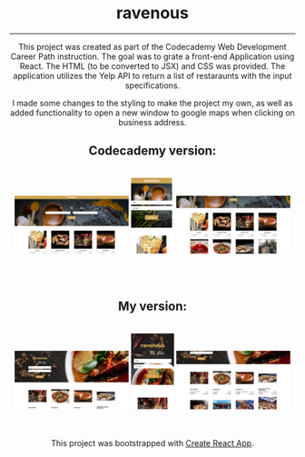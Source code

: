 <div style="text-align: center"><h1>ravenous</h1>
<hr>

This project was created as part of the Codecademy Web Development Career Path instruction.
The goal was to grate a front-end Application using React. The HTML (to be converted to JSX) and CSS was provided.
The application utilizes the Yelp API to return a list of restaraunts with the input specifications.

I made some changes to the styling to make the project my own, as well as added functionality to 
open a new window to google maps when clicking on business address.

<h2>Codecademy version:</h2><br>
<img src="./screenshots/codecademy1.png" style="width: 40%">
<img src="./screenshots/codecademy-mobile.png" style="width: 15%">
<img src="./screenshots/codecademy2.png" style="width: 40%">

<br><br>

<h2>My version:</h2><br>
<img src="./screenshots/mine1.png" style="width: 40%">
<img src="./screenshots/mine-mobile.png" style="width: 15%">
<img src="./screenshots/mine2.png" style="width: 40%">

<br><br>
This project was bootstrapped with [Create React App](https://github.com/facebook/create-react-app).</div>
